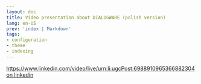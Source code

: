 ```yaml
---
layout: doc
title: Video presentation about DIALOGWARE (polish version)
lang: en-US
prev: 'index | Markdown'
tags:
- configuration
- theme
- indexing
---
```



<template>
  <div>
    <button v-for="tab in tabs" :key="tab" @click="component = tab">
      {{tab}}
    </button>
    <component :is="component" />
  </div>
</template>

<script setup>
import ComponentA from '/components/A.vue'
import ComponentB from '/components/B.vue'

const components= [ ComponentA, ComponentB ]
const tabs= ['ComponentA', 'ComponentB']
const component= ComponentA
console.log(components)
</script>

https://www.linkedin.com/video/live/urn:li:ugcPost:6988910965366882304
[on linkedin](https://www.linkedin.com/video/live/urn:li:ugcPost:6988910965366882304/)




